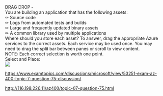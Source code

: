 DRAG DROP -<br/>You are building an application that has the following assets:<br/>✑ Source code<br/>✑ Logs from automated tests and builds<br/>✑ Large and frequently updated binary assets<br/>✑ A common library used by multiple applications<br/>Where should you store each asset? To answer, drag the appropriate Azure services to the correct assets. Each service may be used once. You may need to drag the split bar between panes or scroll to view content.<br/>NOTE: Each correct selection is worth one point.<br/>Select and Place:<br/><img src="https://www.examtopics.com/assets/media/exam-media/04257/0036800001.png" class="in-exam-image"/><br/><p><a href="https://www.examtopics.com/discussions/microsoft/view/53251-exam-az-400-topic-7-question-75-discussion/">https://www.examtopics.com/discussions/microsoft/view/53251-exam-az-400-topic-7-question-75-discussion/</a></p><p><a href="http://116.198.226.11/az400/topic-07-question-75.html">http://116.198.226.11/az400/topic-07-question-75.html</a></p><script src="https://giscus.app/client.js"                    data-repo="azsamples/az204"                    data-repo-id="R_kgDOMRXzDQ"                    data-category="General"                    data-category-id="DIC_kwDOMRXzDc4Cgi27"                    data-mapping="pathname"                    data-strict="0"                    data-reactions-enabled="0"                    data-emit-metadata="0"                    data-input-position="bottom"                    data-theme="preferred_color_scheme"                    data-lang="en"                    crossorigin="anonymous"                    async>                    </script>